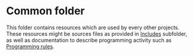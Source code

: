 # Common folder

This folder contains resources which are used by every other projects. These resources might be sources files as provided in [Includes](Includes/README.md) subfolder, as well as documentation to describe programming activity such as [Programming rules](Programming%20rules%20and%20conventions.md).
